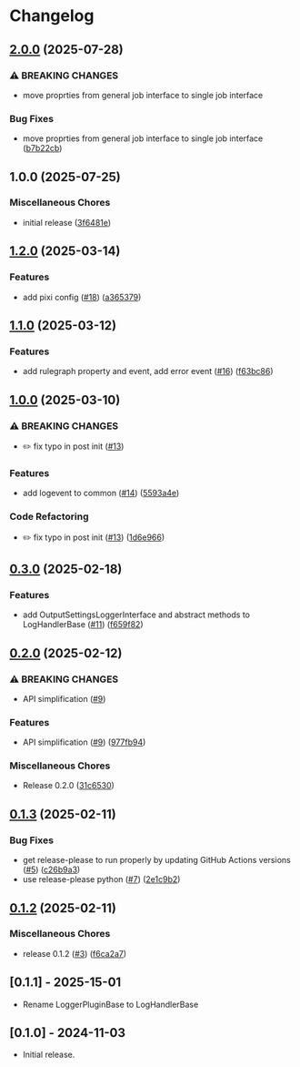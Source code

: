 # Changelog

## [2.0.0](https://github.com/snakemake/snakemake-interface-scheduler-plugins/compare/v1.0.0...v2.0.0) (2025-07-28)


### ⚠ BREAKING CHANGES

* move proprties from general job interface to single job interface

### Bug Fixes

* move proprties from general job interface to single job interface ([b7b22cb](https://github.com/snakemake/snakemake-interface-scheduler-plugins/commit/b7b22cb54255ed007b810a30f05bb6973e7c45d5))

## 1.0.0 (2025-07-25)


### Miscellaneous Chores

* initial release ([3f6481e](https://github.com/snakemake/snakemake-interface-scheduler-plugins/commit/3f6481e1665be943a496137c7dcbfe2af9f1a686))

## [1.2.0](https://github.com/snakemake/snakemake-interface-logger-plugins/compare/v1.1.0...v1.2.0) (2025-03-14)


### Features

* add pixi config  ([#18](https://github.com/snakemake/snakemake-interface-logger-plugins/issues/18)) ([a365379](https://github.com/snakemake/snakemake-interface-logger-plugins/commit/a365379a813a19e89cae4a69f734760a0308617b))

## [1.1.0](https://github.com/snakemake/snakemake-interface-logger-plugins/compare/v1.0.0...v1.1.0) (2025-03-12)


### Features

* add rulegraph property and event, add error event ([#16](https://github.com/snakemake/snakemake-interface-logger-plugins/issues/16)) ([f63bc86](https://github.com/snakemake/snakemake-interface-logger-plugins/commit/f63bc86f454a333b4bc64739f6c58841c9f6bbb3))

## [1.0.0](https://github.com/snakemake/snakemake-interface-logger-plugins/compare/v0.3.0...v1.0.0) (2025-03-10)


### ⚠ BREAKING CHANGES

* :pencil2: fix typo in post init ([#13](https://github.com/snakemake/snakemake-interface-logger-plugins/issues/13))

### Features

* add logevent to common ([#14](https://github.com/snakemake/snakemake-interface-logger-plugins/issues/14)) ([5593a4e](https://github.com/snakemake/snakemake-interface-logger-plugins/commit/5593a4e9dde5522c34d18657f4752cc49ab6a6c1))


### Code Refactoring

* :pencil2: fix typo in post init ([#13](https://github.com/snakemake/snakemake-interface-logger-plugins/issues/13)) ([1d6e966](https://github.com/snakemake/snakemake-interface-logger-plugins/commit/1d6e966a0aa009b3a8f72592d022689bf76f95d0))

## [0.3.0](https://github.com/snakemake/snakemake-interface-logger-plugins/compare/v0.2.0...v0.3.0) (2025-02-18)


### Features

* add OutputSettingsLoggerInterface and abstract methods to LogHandlerBase ([#11](https://github.com/snakemake/snakemake-interface-logger-plugins/issues/11)) ([f659f82](https://github.com/snakemake/snakemake-interface-logger-plugins/commit/f659f82d461f9d1972ce9b56e4325564a4dd6e8c))

## [0.2.0](https://github.com/snakemake/snakemake-interface-logger-plugins/compare/v0.1.3...v0.2.0) (2025-02-12)


### ⚠ BREAKING CHANGES

* API simplification ([#9](https://github.com/snakemake/snakemake-interface-logger-plugins/issues/9))

### Features

* API simplification ([#9](https://github.com/snakemake/snakemake-interface-logger-plugins/issues/9)) ([977fb94](https://github.com/snakemake/snakemake-interface-logger-plugins/commit/977fb946adcb42c9cb6a57f3891a56ebb166ad67))


### Miscellaneous Chores

* Release 0.2.0 ([31c6530](https://github.com/snakemake/snakemake-interface-logger-plugins/commit/31c653060363826f0335ead90c8432aaa9397117))

## [0.1.3](https://github.com/snakemake/snakemake-interface-logger-plugins/compare/v0.1.2...v0.1.3) (2025-02-11)


### Bug Fixes

* get release-please to run properly by updating GitHub Actions versions ([#5](https://github.com/snakemake/snakemake-interface-logger-plugins/issues/5)) ([c26b9a3](https://github.com/snakemake/snakemake-interface-logger-plugins/commit/c26b9a328cd3b5839f4fe18474b6595f6f1af955))
* use release-please python ([#7](https://github.com/snakemake/snakemake-interface-logger-plugins/issues/7)) ([2e1c9b2](https://github.com/snakemake/snakemake-interface-logger-plugins/commit/2e1c9b2c2864d255d0181a575158b34204f875d9))

## [0.1.2](https://github.com/snakemake/snakemake-interface-logger-plugins/compare/0.1.1...v0.1.2) (2025-02-11)


### Miscellaneous Chores

* release 0.1.2 ([#3](https://github.com/snakemake/snakemake-interface-logger-plugins/issues/3)) ([f6ca2a7](https://github.com/snakemake/snakemake-interface-logger-plugins/commit/f6ca2a7e5d92b35772ec884577920bfcd40d6b9b))

## [0.1.1] - 2025-15-01
- Rename LoggerPluginBase to LogHandlerBase

## [0.1.0] - 2024-11-03

- Initial release.

